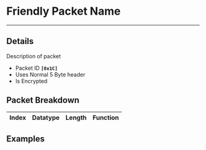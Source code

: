 # Friendly Packet Name #

---


## Details ##

Description of packet
  * Packet ID **`[0x1C]`**
  * Uses Normal 5 Byte header
  * Is Encrypted

## Packet Breakdown ##
| Index | Datatype | Length | Function |
|:------|:---------|:-------|:---------|

## Examples ##